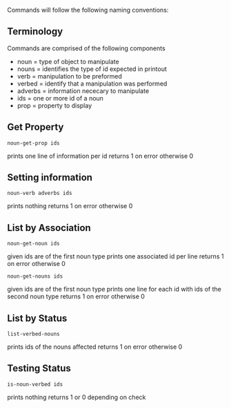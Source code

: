 
Commands will follow the following naming conventions:

Terminology
-----------
Commands are comprised of the following components

 - noun = type of object to manipulate
 - nouns = identifies the type of id expected in printout
 - verb = manipulation to be preformed
 - verbed = identify that a manipulation was performed
 - adverbs = information nececary to manipulate
 - ids = one or more id of a noun
 - prop = property to display


Get Property
------------

	noun-get-prop ids

prints one line of information per id
returns 1 on error otherwise 0


Setting information
-------------------

	noun-verb adverbs ids

prints nothing
returns 1 on error otherwise 0


List by Association
-------------------

	noun-get-noun ids

given ids are of the first noun type
prints one associated id per line
returns 1 on error otherwise 0

	noun-get-nouns ids

given ids are of the first noun type
prints one line for each id with ids of the second noun type
returns 1 on error otherwise 0


List by Status
--------------

	list-verbed-nouns

prints ids of the nouns affected
returns 1 on error otherwise 0


Testing Status
--------------

	is-noun-verbed ids

prints nothing
returns 1 or 0 depending on check



